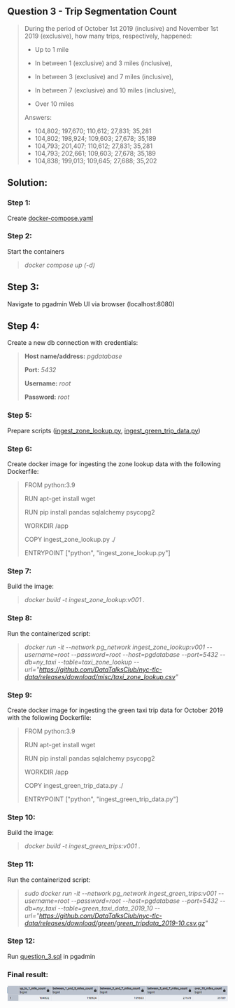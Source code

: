 ## Question 3 - Trip Segmentation Count

>During the period of October 1st 2019 (inclusive) and November 1st 2019 (exclusive), how many trips, respectively, happened:
>
>* Up to 1 mile
>
>* In between 1 (exclusive) and 3 miles (inclusive),
>
>* In between 3 (exclusive) and 7 miles (inclusive),
>
>* In between 7 (exclusive) and 10 miles (inclusive),
>
>* Over 10 miles  
>
>Answers:
>* 104,802; 197,670; 110,612; 27,831; 35,281
>* 104,802; 198,924; 109,603; 27,678; 35,189
>* 104,793; 201,407; 110,612; 27,831; 35,281
>* 104,793; 202,661; 109,603; 27,678; 35,189
>* 104,838; 199,013; 109,645; 27,688; 35,202

## Solution:

### Step 1: 
Create [docker-compose.yaml](docker-compose.yaml)

### Step 2: 
Start the containers

>_docker compose up (-d)_

## Step 3: 
Navigate to pgadmin Web UI via browser (localhost:8080)

## Step 4: 
Create a new db connection with credentials:

>__Host name/address:__ _pgdatabase_
>
>__Port:__ _5432_
>
>__Username:__ _root_
>
>__Password:__ _root_

### Step 5: 
Prepare scripts ([ingest_zone_lookup.py](ingest_zone_lookup.py), [ingest_green_trip_data.py](ingest_green_trip_data.py))

### Step 6: 
Create docker image for ingesting the zone lookup data with the following Dockerfile:

>FROM python:3.9  
>
>RUN apt-get install wget  
>
>RUN pip install pandas sqlalchemy psycopg2  
>
>WORKDIR /app  
>
>COPY ingest_zone_lookup.py ./  
>
>ENTRYPOINT ["python", "ingest_zone_lookup.py"]



### Step 7:
Build the image:

>_docker build -t ingest_zone_lookup:v001 ._

### Step 8:
Run the containerized script:

>_docker run -it --network pg_network ingest_zone_lookup:v001 --username=root --password=root --host=pgdatabase --port=5432 --db=ny_taxi --table=taxi_zone_lookup --url="https://github.com/DataTalksClub/nyc-tlc-data/releases/download/misc/taxi_zone_lookup.csv"_

### Step 9: 
Create docker image for ingesting the green taxi trip data for October 2019 with the following Dockerfile:

>FROM python:3.9 
>
>RUN apt-get install wget 
>
>RUN pip install pandas sqlalchemy psycopg2 
>
>WORKDIR /app  
>
>COPY ingest_green_trip_data.py ./  
>
>ENTRYPOINT ["python", "ingest_green_trip_data.py"]

### Step 10:
Build the image:

>_docker build -t ingest_green_trips:v001 ._

### Step 11:
Run the containerized script:

>_sudo docker run -it --network pg_network ingest_green_trips:v001 --username=root --password=root --host=pgdatabase --port=5432 --db=ny_taxi --table=green_taxi_data_2019_10 --url="https://github.com/DataTalksClub/nyc-tlc-data/releases/download/green/green_tripdata_2019-10.csv.gz"_

### Step 12: 
Run [question_3.sql](question_3.sql) in pgadmin

### Final result:

![Result](result.png)